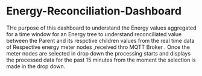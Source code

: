 # Energy-Reconciliation-Dashboard

THe purpose of this dashboard to understand the Energy values aggregated for a time window for an Energy tree to understand reconciliated value between the Parent and its respctive children values from the real time data of Respective energy meter nodes ,received thro MQTT Broker .
Once the meter nodes are selected in drop down the processing starts and displays the processed data for the past 15 minutes from the moment the selection is made in the drop down.
